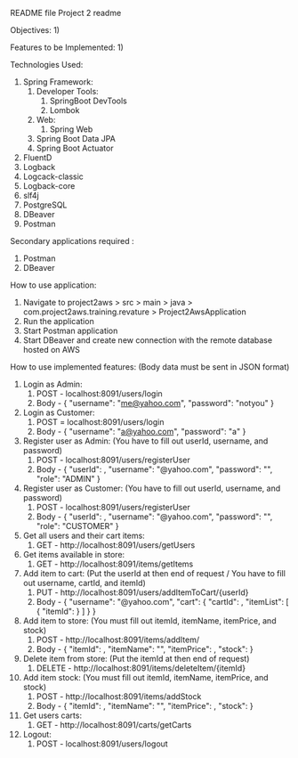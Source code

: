 README file
Project 2 readme

Objectives:
1)

Features to be Implemented:
1) 

Technologies Used:
1) Spring Framework:
   1) Developer Tools:
      1) SpringBoot DevTools
      2) Lombok
   2) Web:
      1) Spring Web
   3) Spring Boot Data JPA
   4) Spring Boot Actuator
2) FluentD 
3) Logback
4) Logcack-classic
5) Logback-core
6) slf4j
7) PostgreSQL
8) DBeaver
9) Postman

Secondary applications required :
1) Postman
2) DBeaver

How to use application:
1) Navigate to project2aws > src > main > java > com.project2aws.training.revature > Project2AwsApplication
2) Run the application
3) Start Postman application
4) Start DBeaver and create new connection with the remote database hosted on AWS

How to use implemented features: (Body data must be sent in JSON format)
1) Login as Admin:
   1) POST - localhost:8091/users/login
   2) Body - {
      "username": "me@yahoo.com",
      "password": "notyou"
      }
2) Login as Customer:
   1) POST = localhost:8091/users/login
   2) Body - {
      "username": "a@yahoo.com",
      "password": "a"
      }
3) Register user as Admin: (You have to fill out userId, username, and password)
   1) POST - localhost:8091/users/registerUser
   2) Body - {
      "userId": ,
      "username": "@yahoo.com",
      "password": "",
      "role": "ADMIN"
      }
4) Register user as Customer: (You have to fill out userId, username, and password)
   1) POST - localhost:8091/users/registerUser
   2) Body - {
      "userId": ,
      "username": "@yahoo.com",
      "password": "",
      "role": "CUSTOMER"
      }
5) Get all users and their cart items:
   1) GET - http://localhost:8091/users/getUsers
6) Get items available in store:
   1) GET - http://localhost:8091/items/getItems
7) Add item to cart: (Put the userId at then end of request / You have to fill out username, cartId, and itemId)
   1) PUT - http://localhost:8091/users/addItemToCart/{userId}
   2) Body - {
      "username": "@yahoo.com",
      "cart":
      {
      "cartId": ,
      "itemList":
      [  
      {
      "itemId":
      }
      ]
      }
      }
8) Add item to store: (You must fill out itemId, itemName, itemPrice, and stock)
   1) POST - http://localhost:8091/items/addItem/
   2) Body - {
      "itemId": ,
      "itemName": "",
      "itemPrice": ,
      "stock":
      }
9) Delete item from store: (Put the itemId at then end of request)
   1) DELETE - http://localhost:8091/items/deleteItem/{itemId}
10) Add item stock: (You must fill out itemId, itemName, itemPrice, and stock)
    1) POST - http://localhost:8091/items/addStock
    2) Body - {
       "itemId": ,
       "itemName": "",
       "itemPrice": ,
       "stock": 
       }
11) Get users carts:
    1) GET - http://localhost:8091/carts/getCarts
12) Logout: 
    1) POST - localhost:8091/users/logout